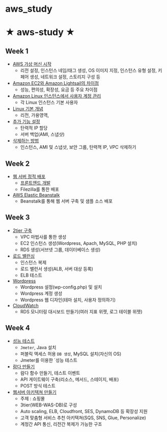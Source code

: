 # aws_study
# ★ aws-study ★

## Week 1

- [AWS 가상 머신 시작](https://github.com/chanwoo9730/aws_study/blob/main/Week%201/Linux%20%EA%B0%80%EC%83%81%EB%A8%B8%EC%8B%A0%20%EC%8B%9C%EC%9E%91.md)
  - 리전 설정, 인스턴스 네임/태그 생성, OS 이미지 지정, 인스턴스 유형 설정, 키 페어 생성, 네트워크 설정, 스토리지 구성 등 
- [Amazon EC2와 Amazon Lightsail의 차이점](https://github.com/chanwoo9730/aws_study/blob/main/Week%201/Amazon%20EC2%EC%99%80%20Amazon%20Lightsail%EC%9D%98%20%EC%B0%A8%EC%9D%B4%EC%A0%90.md) 
  - 성능, 편의성, 확장성, 요금 등 주요 차이점
- [Amazon Linux 인스턴스에서 사용자 계정 관리](https://github.com/chanwoo9730/aws_study/blob/main/Week%201/3_%20Amazon%20Linux%20%EC%9D%B8%EC%8A%A4%ED%84%B4%EC%8A%A4%EC%97%90%EC%84%9C%20%EC%82%AC%EC%9A%A9%EC%9E%90%20%EA%B3%84%EC%A0%95%20%EA%B4%80%EB%A6%AC.md)
  - 각 Linux 인스턴스 기본 사용자
- [Linux 기본 개념](https://github.com/chanwoo9730/aws_study/blob/main/Week%201/4_%20AWS%20%EA%B8%B0%EB%B3%B8%EA%B0%9C%EB%85%90.md) 
  - 리전, 가용영역, 
- [추가 기능 설정](https://github.com/khyup0629/aws-study/blob/main/week_1/%EC%9B%B9%EC%84%9C%EB%B2%84_%EB%A7%8C%EB%93%A4%EA%B8%B0.md#ec2-%EC%B6%94%EA%B0%80-%EA%B4%80%EB%A6%AC-%EA%B8%B0%EB%8A%A5) 
  - 탄력적 IP 할당
  - 서버 백업(AMI, 스냅샷)
- [삭제하는 방법](https://github.com/khyup0629/aws-study/blob/main/week_1/%EC%9B%B9%EC%84%9C%EB%B2%84_%EB%A7%8C%EB%93%A4%EA%B8%B0.md#%EC%82%AD%EC%A0%9C%ED%95%98%EA%B8%B0---%EB%84%A4%ED%8A%B8%EC%9B%8C%ED%81%AC-%EC%9B%B9%EC%84%9C%EB%B2%84-%EC%B6%94%EA%B0%80-%EA%B4%80%EB%A6%AC-%EA%B8%B0%EB%8A%A5)
  - 인스턴스, AMI 및 스냅샷, 보안 그룹, 탄력젹 IP, VPC 삭제하기

## Week 2

- [웹 서버 정적 배포](https://github.com/khyup0629/aws-study/blob/main/week_2/%EC%9B%B9%EC%84%9C%EB%B2%84_%EC%A0%95%EC%A0%81%EB%B0%B0%ED%8F%AC.md#%EC%9B%B9-%EC%84%9C%EB%B2%84-%EC%A0%95%EC%A0%81-%EB%B0%B0%ED%8F%AC)
	- [프론트엔드 개발](https://github.com/khyup0629/aws-study/tree/main/week_2/KIM-HYEOB-Wep-Page)
	- Filezilla를 통한 배포
- [AWS Elastic Beanstalk](https://github.com/khyup0629/aws-study/blob/main/week_2/AWS_Beanstalk.md#aws-beanstalk)
	- Beanstalk를 통해 웹 서버 구축 및 샘플 소스 배포

## Week 3

- [2tier 구축](https://github.com/khyup0629/aws-study/blob/main/week_3/2tier_%EA%B5%AC%EC%B6%95.md#2tier-%EA%B5%AC%EC%B6%95)
	- VPC 마법사를 통한 생성
	- EC2 인스턴스 생성(Wordpress, Apach, MySQL, PHP 설치)
	- RDS 생성(서브넷 그룹, 데이터베이스 생성)
- [로드 밸런싱](https://github.com/khyup0629/aws-study/blob/main/week_3/ELB.md#%EB%A1%9C%EB%93%9C%EB%B0%B8%EB%9F%B0%EC%8B%B1load-balancing)
	- 인스턴스 복제
	- 로드 밸런서 생성(ALB, 서버 대상 등록)
	- ELB 테스트
- [Wordpress](https://github.com/khyup0629/aws-study/blob/main/week_3/Wordpress.md#wordpress)
	- Wordpress 설정(wp-config.php) 및 설치
	- Wordpress 계정 생성
	- Wordpress 웹 디자인(테마 설치, 사용자 정의하기)
- [CloudWatch](https://github.com/khyup0629/aws-study/blob/main/week_3/CloudWatch.md#cloudwatch-%EC%82%AC%EC%9A%A9%EB%B2%95)
	- RDS 모니터링 대시보드 만들기(여러 지표 위젯, 로그 테이블 위젯)

## Week 4

- [성능 테스트](https://github.com/khyup0629/aws-study/blob/main/week_4/%EC%84%B1%EB%8A%A5_%ED%85%8C%EC%8A%A4%ED%8A%B8.md#%EC%84%B1%EB%8A%A5-%ED%85%8C%EC%8A%A4%ED%8A%B8)
	- `Jmeter`, Java 설치
	- 퍼블릭 액세스 허용 `DB 생성`, MySQL 설치(자신의 OS)
	- Jmeter를 이용한 `성능 테스트
- [람다 만들기](https://github.com/khyup0629/aws-study/blob/main/week_4/AWS_lambda.md#aws-lambda)
	- 람다 함수 만들기, 테스트 이벤트
	- API 게이트웨이 구축(리소스, 메서드, 스테이지, 배포)
	- POST 방식 테스트
- [웹서버 아키텍쳐 만들기](https://github.com/khyup0629/aws-study/blob/main/week_4/AWS_Webserver_Architecture.md#aws-%EC%9B%B9%EC%84%9C%EB%B2%84-%EC%95%84%ED%82%A4%ED%85%8D%EC%B3%90)
	- 주제 : 쇼핑몰
	- 3tier(WEB-WAS-DB)로 구성
	- Auto scaling, ELB, Cloudfront, SES, DynamoDB 등 확장성 지원
	- 고객 맞춤형 서비스 추천 아키텍쳐(SQS, SNS, Glue, Personalize)
	- 계정간 API 통신, 리전간 복제가 가능한 구조

